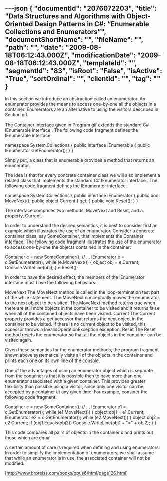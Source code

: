 ---json
{
  "documentId": "2076072203",
  "title": "Data Structures and Algorithms with Object-Oriented Design Patterns in C#: “Enumerable Collections and Enumerators”",
  "documentShortName": "",
  "fileName": "",
  "path": "",
  "date": "2009-08-18T06:12:43.000Z",
  "modificationDate": "2009-08-18T06:12:43.000Z",
  "templateId": "",
  "segmentId": "83",
  "isRoot": "False",
  "isActive": "True",
  "sortOrdinal": "",
  "clientId": "",
  "tag": ""
}
---

In this section we introduce an abstraction called an enumerator. An enumerator provides the means to access one-by-one all the objects in a container. Enumerators are an alternative to using the visitors described in Section gif.

The Container interface given in Program gif extends the standard C# IEnumerable interface . The following code fragment defines the IEnumerable interface.

namespace System.Collections
{
    public interface IEnumerable
    {
	public IEnumerator GetEnumerator();
    }
}

Simply put, a class that is enumerable provides a method that returns an enumerator.

The idea is that for every concrete container class we will also implement a related class that implements the standard C# IEnumerator interface . The following code fragment defines the IEnumerator interface.

namespace System.Collections
{
    public interface IEnumerator
    {
	public bool MoveNext();
	public object Current { get; }
	public void Reset();
    }
}

The interface comprises two methods, MoveNext and Reset, and a property, Current.

In order to understand the desired semantics, it is best to consider first an example which illustrates the use of an enumerator. Consider a concrete container class, say SomeContainer, that implements the Container interface. The following code fragment illustrates the use of the enumerator to access one-by-one the objects contained in the container:

Container c = new SomeContainer();
// ...
IEnumerator e = c.GetEnumerator();
while (e.MoveNext())
{
    object obj = e.Current;
    Console.WriteLine(obj);
}
e.Reset();

In order to have the desired effect, the members of the IEnumerator interface must have the following behaviors:

MoveNext
    The MoveNext method is called in the loop-termination test part of the while statement. The MoveNext conceptually moves the enumerator to the next object to be visited. The MoveNext method returns true when there are still more objects in the container to be visited and it returns false when all of the contained objects have been visited. 
Current
    The Current property provides a get accessor that returns the next object in the container to be visited. If there is no current object to be visited, this accessor throws a InvalidOperationException exception. 
Reset
    The Reset method resets the enumerator so that all the objects in the container can be visited again.

Given these semantics for the enumerator methods, the program fragment shown above systematically visits all of the objects in the container and prints each one on its own line of the console.

One of the advantages of using an enumerator object which is separate from the container is that it is possible then to have more than one enumerator associated with a given container. This provides greater flexibility than possible using a visitor, since only one visitor can be accepted by a container at any given time. For example, consider the following code fragment:

Container c = new SomeContainer();
// ...
IEnumerator e1 = c.GetEnumerator();
while (e1.MoveNext())
{
    object obj1 = e1.Current;
    IEnumerator e2 = c.GetEnumerator();
    while (e2.MoveNext())
    {
	object obj2 = e2.Current;
	if (obj1.Equals(obj2))
	    Console.WriteLine(obj1 + &quot;=&quot; + obj2);
    }
}

This code compares all pairs of objects in the container c and prints out those which are equal.

A certain amount of care is required when defining and using enumerators. In order to simplify the implementation of enumerators, we shall assume that while an enumerator is in use, the associated container will not be modified.

[http://www.brpreiss.com/books/opus6/html/page126.html]
